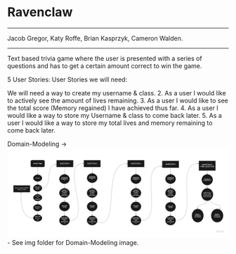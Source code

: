 # Ravenclaw

***

Jacob Gregor, Katy Roffe, Brian Kasprzyk, Cameron Walden.

***

Text based trivia game where the user is presented with a series of questions and has to get a certain amount correct to win the game.


5 User Stories:
User Stories we will need:

We will need a way to create my username & class. 
2. As a user I would like to actively see the amount of lives remaining. 
3. As a user I would like to see the total score (Memory regained) I have achieved thus far. 
4. As a user I would like a way to store my Username & class to come back later. 
5. As a user I would like a way to store my total lives and memory remaining to come back 	later. 


Domain-Modeling -> <img src="img/Domain-Modeling.jpg"> - See img folder for Domain-Modeling image. 

